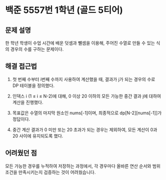 # 백준 5557번 1학년 (골드 5티어)

## 문제 설명

한 학년 학생이 수업 시간에 배운 덧셈과 뺄셈을 이용해, 주어진 수열로 만들 수 있는 식의 경우의 수를 구하는 문제이다.

## 해결 접근법

1. 첫 번째 수부터 i번째 수까지 사용하여 계산했을 때, 결과가 j가 되는 경우의 수로 DP 테이블을 정의했다.

2. 인덱스 i (1 ≤ i ≤ N-2)에 대해, 0 이상 20 이하의 모든 가능한 중간 결과 j에 대하여 계산을 진행했다.

3. 목표값은 수열의 마지막 원소인 nums[-1]이며, 최종적으로 dp[N-2][nums[-1]]가 정답이다.

4. 중간 계산 결과가 0 미만 또는 20 초과가 되는 경우는 제외하여, 모든 계산이 0과 20 사이에 유지되도록 했다.

## 어려웠던 점

모든 가능한 경우를 누적하여 저장하는 과정에서, 각 경우마다 올바른 연산 순서와 범위 조건을 만족시키는지 검증하는 것이 어려웠습니다.
